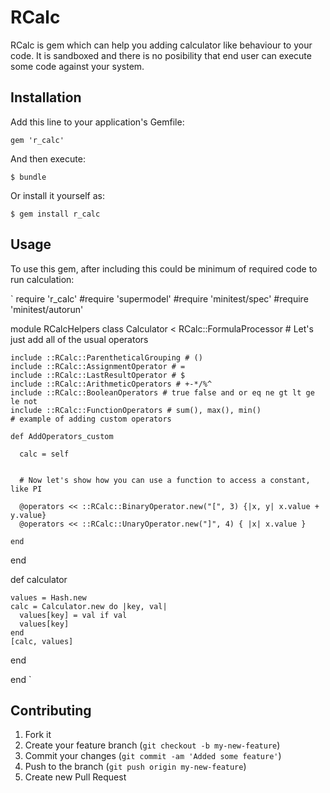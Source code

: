 # RCalc

RCalc is gem which can help you adding calculator like behaviour to your code. It is sandboxed and there is no posibility that end user can execute some code against your system.

## Installation

Add this line to your application's Gemfile:

    gem 'r_calc'

And then execute:

    $ bundle

Or install it yourself as:

    $ gem install r_calc

## Usage

To use this gem, after including this could be minimum of required code to run calculation:

`
require 'r_calc'
#require 'supermodel'
#require 'minitest/spec'
#require 'minitest/autorun'

module RCalcHelpers
  class Calculator < RCalc::FormulaProcessor
    # Let's just add all of the usual operators

    include ::RCalc::ParentheticalGrouping # ()
    include ::RCalc::AssignmentOperator # =
    include ::RCalc::LastResultOperator # $
    include ::RCalc::ArithmeticOperators # +-*/%^
    include ::RCalc::BooleanOperators # true false and or eq ne gt lt ge le not
    include ::RCalc::FunctionOperators # sum(), max(), min()
    # example of adding custom operators

    def AddOperators_custom

      calc = self


      # Now let's show how you can use a function to access a constant, like PI

      @operators << ::RCalc::BinaryOperator.new("[", 3) {|x, y| x.value + y.value}
      @operators << ::RCalc::UnaryOperator.new("]", 4) { |x| x.value }

    end
  end

  def calculator


    values = Hash.new
    calc = Calculator.new do |key, val|
      values[key] = val if val
      values[key]
    end
    [calc, values]
  end

end
`

## Contributing

1. Fork it
2. Create your feature branch (`git checkout -b my-new-feature`)
3. Commit your changes (`git commit -am 'Added some feature'`)
4. Push to the branch (`git push origin my-new-feature`)
5. Create new Pull Request
